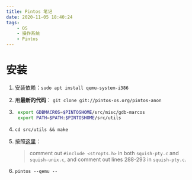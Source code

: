 ```yaml
---
title: Pintos 笔记
date: 2020-11-05 18:40:24
tags:
	- OS 
	- 操作系统
	- Pintos
---
```


# 安装

1. 安装依赖：`sudo apt install qemu-system-i386`

2. 用**最新的代码**： `git clone git://pintos-os.org/pintos-anon`

3. ```bash
    export GDBMACROS=$PINTOSHOME/src/misc/gdb-marcos
    export PATH=$PATH:$PINTOSHOME/src/utils
    ```

4. `cd src/utils && make`

5. 按照[这里](http://courses.mpi-sws.org/os-ss13/assignments/pintos/pintos_12.html)： 

    > comment out `#include <stropts.h>` in both `squish-pty.c` and `squish-unix.c`, and comment out lines 288-293 in `squish-pty.c`.

6. `pintos --qemu --`



​	